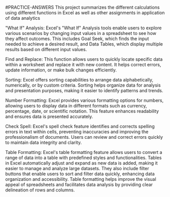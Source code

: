 #PRACTICE-ANSWERS
This project summarizes the different calculations using different functions in Excel as well as other assignments in application of data analytics

"What If" Analysis: Excel's "What If" Analysis tools enable users to explore various scenarios by changing input values in a spreadsheet to see how they affect outcomes. This includes Goal Seek, which finds the input needed to achieve a desired result, and Data Tables, which display multiple results based on different input values.

Find and Replace: This function allows users to quickly locate specific data within a worksheet and replace it with new content. It helps correct errors, update information, or make bulk changes efficiently.

Sorting: Excel offers sorting capabilities to arrange data alphabetically, numerically, or by custom criteria. Sorting helps organize data for analysis and presentation purposes, making it easier to identify patterns and trends.

Number Formatting: Excel provides various formatting options for numbers, allowing users to display data in different formats such as currency, percentage, date, or scientific notation. This feature enhances readability and ensures data is presented accurately.

Check Spell: Excel's spell check feature identifies and corrects spelling errors in text within cells, preventing inaccuracies and improving the professionalism of documents. Users can review and correct errors quickly to maintain data integrity and clarity.

Table Formatting: Excel's table formatting feature allows users to convert a range of data into a table with predefined styles and functionalities.
Tables in Excel automatically adjust and expand as new data is added, making it easier to manage and analyze large datasets. They also include filter buttons that enable users to sort and filter data quickly, enhancing data organization and accessibility. Table formatting helps improve the visual appeal of spreadsheets and facilitates data analysis by providing clear delineation of rows and columns.
